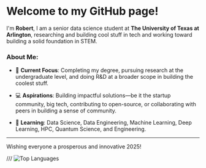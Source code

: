 # Welcome to my GitHub page!

I'm **Robert**, I am a senior data science student at **The University of Texas at Arlington**, researching and building cool stuff in tech and working toward building
a solid foundation in STEM.

### About Me:

- 🔭 **Current Focus**: Completing my degree, pursuing research at the undergraduate level, and doing R&D at a broader scope in building the coolest stuff.

- 💻 **Aspirations**: Building impactful solutions—be it the startup community, big tech, contributing to open-source, or collaborating with peers in building a sense of community.

- 🌱 **Learning**: Data Science, Data Engineering, Machine Learning, Deep Learning, HPC, Quantum Science, and Engineering.
  
---

Wishing everyone a prosperous and innovative 2025!

/// ![Top Languages](https://github-readme-stats.vercel.app/api/top-langs/?username=rcghpge&layout=compact&langs_count=20)

